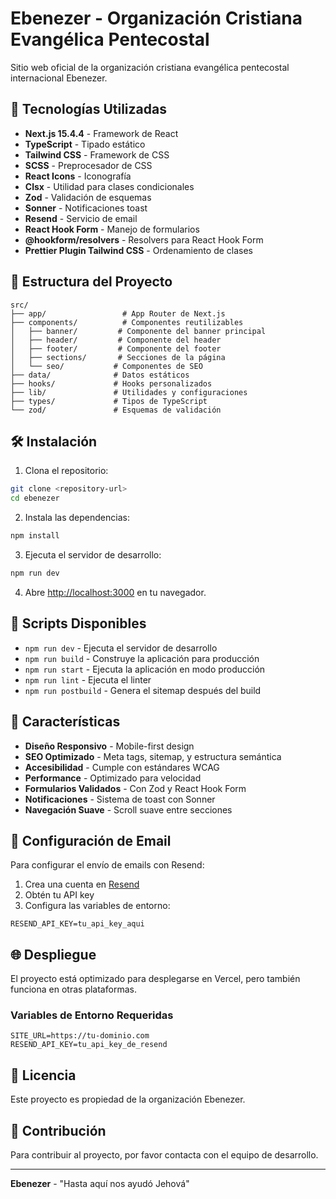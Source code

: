 # Ebenezer - Organización Cristiana Evangélica Pentecostal

Sitio web oficial de la organización cristiana evangélica pentecostal internacional Ebenezer.

## 🚀 Tecnologías Utilizadas

- **Next.js 15.4.4** - Framework de React
- **TypeScript** - Tipado estático
- **Tailwind CSS** - Framework de CSS
- **SCSS** - Preprocesador de CSS
- **React Icons** - Iconografía
- **Clsx** - Utilidad para clases condicionales
- **Zod** - Validación de esquemas
- **Sonner** - Notificaciones toast
- **Resend** - Servicio de email
- **React Hook Form** - Manejo de formularios
- **@hookform/resolvers** - Resolvers para React Hook Form
- **Prettier Plugin Tailwind CSS** - Ordenamiento de clases

## 📁 Estructura del Proyecto

```
src/
├── app/                 # App Router de Next.js
├── components/          # Componentes reutilizables
│   ├── banner/         # Componente del banner principal
│   ├── header/         # Componente del header
│   ├── footer/         # Componente del footer
│   ├── sections/       # Secciones de la página
│   └── seo/           # Componentes de SEO
├── data/              # Datos estáticos
├── hooks/             # Hooks personalizados
├── lib/               # Utilidades y configuraciones
├── types/             # Tipos de TypeScript
└── zod/               # Esquemas de validación
```

## 🛠️ Instalación

1. Clona el repositorio:
```bash
git clone <repository-url>
cd ebenezer
```

2. Instala las dependencias:
```bash
npm install
```

3. Ejecuta el servidor de desarrollo:
```bash
npm run dev
```

4. Abre [http://localhost:3000](http://localhost:3000) en tu navegador.

## 📝 Scripts Disponibles

- `npm run dev` - Ejecuta el servidor de desarrollo
- `npm run build` - Construye la aplicación para producción
- `npm run start` - Ejecuta la aplicación en modo producción
- `npm run lint` - Ejecuta el linter
- `npm run postbuild` - Genera el sitemap después del build

## 🎨 Características

- **Diseño Responsivo** - Mobile-first design
- **SEO Optimizado** - Meta tags, sitemap, y estructura semántica
- **Accesibilidad** - Cumple con estándares WCAG
- **Performance** - Optimizado para velocidad
- **Formularios Validados** - Con Zod y React Hook Form
- **Notificaciones** - Sistema de toast con Sonner
- **Navegación Suave** - Scroll suave entre secciones

## 📧 Configuración de Email

Para configurar el envío de emails con Resend:

1. Crea una cuenta en [Resend](https://resend.com)
2. Obtén tu API key
3. Configura las variables de entorno:

```env
RESEND_API_KEY=tu_api_key_aqui
```

## 🌐 Despliegue

El proyecto está optimizado para desplegarse en Vercel, pero también funciona en otras plataformas.

### Variables de Entorno Requeridas

```env
SITE_URL=https://tu-dominio.com
RESEND_API_KEY=tu_api_key_de_resend
```

## 📄 Licencia

Este proyecto es propiedad de la organización Ebenezer.

## 🤝 Contribución

Para contribuir al proyecto, por favor contacta con el equipo de desarrollo.

---

**Ebenezer** - "Hasta aquí nos ayudó Jehová"
